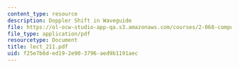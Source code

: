 ```yaml
---
content_type: resource
description: Doppler Shift in Waveguide
file: https://ol-ocw-studio-app-qa.s3.amazonaws.com/courses/2-068-computational-ocean-acoustics-13-853-spring-2003/f25e7b6ded192e903796aed9b1191aec_lect_211.pdf
file_type: application/pdf
resourcetype: Document
title: lect_211.pdf
uid: f25e7b6d-ed19-2e90-3796-aed9b1191aec
---
```

